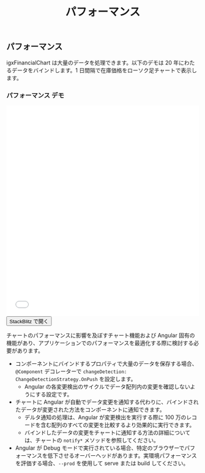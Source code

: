 ﻿---
title: パフォーマンス
_description: Ignite UI for Angular Financial Chart コンポーネントは簡易な API を使用してファイナンシャル データを表示できます。ユーザーがデータにバインド後にチャートがデータの可視化オプションを複数提供します。
_keywords: Ignite UI for Angular, Angular, ネイティブ Angular コンポーネント スィート, ネイティブ Angular コントロール, ネイティブ Angular コンポーネント, ネイティブ Angular コンポーネント ライブラリ, Angular チャート, Angular チャート コントロール, Angular チャート例, Angular チャート コンポーネント, Angular Financial Chart
_language: ja
---
## パフォーマンス 

igxFinancialChart は大量のデータを処理できます。以下のデモは 20 年にわたるデータをバインドします。1 日間隔で在庫価格をローソク足チャートで表示します。

### パフォーマンス デモ

<div class="sample-container" style="height: 550px">
    <iframe id="financial-chart-performance-iframe" src='{environment:demosBaseUrl}/financial-chart-performance' width="100%" height="100%" seamless frameBorder="0" onload="onSampleIframeContentLoaded(this);"></iframe>
</div>
<div>
    <button data-localize="stackblitz" class="stackblitz-btn"   data-iframe-id="financial-chart-performance-iframe" data-demos-base-url="{environment:demosBaseUrl}">StackBlitz で開く
    </button>
</div>

<div class="divider--half"></div>

チャートのパフォーマンスに影響を及ぼすチャート機能および Angular 固有の機能があり、アプリケーションでのパフォーマンスを最適化する際に検討する必要があります。

* コンポーネントにバインドするプロパティで大量のデータを保存する場合、`@Component` デコレーターで `changeDetection: ChangeDetectionStrategy.OnPush` を設定します。
     * Angular の各変更検出のサイクルでデータ配列内の変更を確認しないようにする設定です。
* チャートに Angular が自動でデータ変更を通知する代わりに、バインドされたデータが変更された方法をコンポーネントに通知できます。
    * デルタ通知の処理は、Angular が変更検出を実行する際に 100 万のレコードを含む配列のすべての変更を比較するより効果的に実行できます。
    * バインドしたデータの変更をチャートに通知する方法の詳細については、チャートの `notify*` メソッドを参照してください。
* Angular が Debug モードで実行されている場合、特定のブラウザーでパフォーマンスを低下させるオーバーヘッドがあります。実環境パフォーマンスを評価する場合、`--prod` を使用して serve または build してください。
